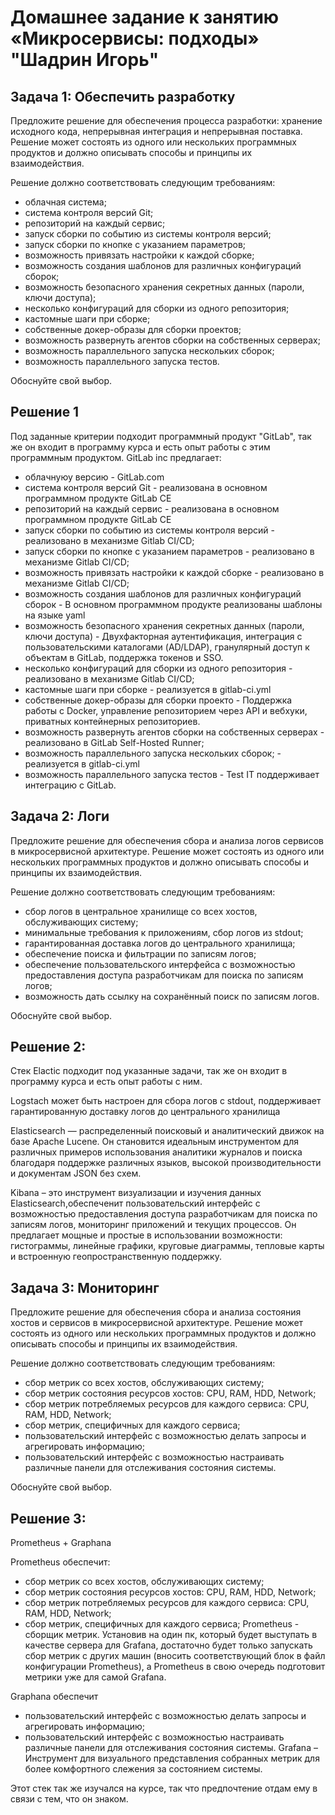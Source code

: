 # Домашнее задание к занятию «Микросервисы: подходы» "Шадрин Игорь"

## Задача 1: Обеспечить разработку

Предложите решение для обеспечения процесса разработки: хранение исходного кода, непрерывная интеграция и непрерывная поставка. 
Решение может состоять из одного или нескольких программных продуктов и должно описывать способы и принципы их взаимодействия.

Решение должно соответствовать следующим требованиям:
- облачная система;
- система контроля версий Git;
- репозиторий на каждый сервис;
- запуск сборки по событию из системы контроля версий;
- запуск сборки по кнопке с указанием параметров;
- возможность привязать настройки к каждой сборке;
- возможность создания шаблонов для различных конфигураций сборок;
- возможность безопасного хранения секретных данных (пароли, ключи доступа);
- несколько конфигураций для сборки из одного репозитория;
- кастомные шаги при сборке;
- собственные докер-образы для сборки проектов;
- возможность развернуть агентов сборки на собственных серверах;
- возможность параллельного запуска нескольких сборок;
- возможность параллельного запуска тестов.

Обоснуйте свой выбор.

## Решение 1

Под заданные критерии подходит программный продукт "GitLab", так же он входит в программу курса и есть опыт работы с этим программным продуктом.
GitLab inc предлагает:
- облачнуюу версию - GitLab.com
- система контроля версий Git - реализована в основном программном продукте GitLab CE
- репозиторий на каждый сервис - реализована в основном программном продукте GitLab CE
- запуск сборки по событию из системы контроля версий - реализовано в механизме Gitlab CI/CD;
- запуск сборки по кнопке с указанием параметров - реализовано в механизме Gitlab CI/CD;
- возможность привязать настройки к каждой сборке - реализовано в механизме Gitlab CI/CD;
- возможность создания шаблонов для различных конфигураций сборок - В основном программном продукте реализованы шаблоны на языке yaml
- возможность безопасного хранения секретных данных (пароли, ключи доступа) -  Двухфакторная аутентификация, интеграция с пользовательскими каталогами (AD/LDAP), гранулярный доступ к объектам в GitLab, поддержка токенов и SSO.
- несколько конфигураций для сборки из одного репозитория - реализовано в механизме Gitlab CI/CD;
- кастомные шаги при сборке - реализуется в gitlab-ci.yml
- собственные докер-образы для сборки проекто - Поддержка работы с Docker, управление репозиторием через API и вебхуки, приватных контейнерных репозиториев.
- возможность развернуть агентов сборки на собственных серверах - реализовано в GitLab Self-Hosted Runner; 
- возможность параллельного запуска нескольких сборок; - реализуется в gitlab-ci.yml
- возможность параллельного запуска тестов - Test IT поддерживает интеграцию с GitLab.

## Задача 2: Логи

Предложите решение для обеспечения сбора и анализа логов сервисов в микросервисной архитектуре.
Решение может состоять из одного или нескольких программных продуктов и должно описывать способы и принципы их взаимодействия.

Решение должно соответствовать следующим требованиям:
- сбор логов в центральное хранилище со всех хостов, обслуживающих систему;
- минимальные требования к приложениям, сбор логов из stdout;
- гарантированная доставка логов до центрального хранилища;
- обеспечение поиска и фильтрации по записям логов;
- обеспечение пользовательского интерфейса с возможностью предоставления доступа разработчикам для поиска по записям логов;
- возможность дать ссылку на сохранённый поиск по записям логов.

Обоснуйте свой выбор.

## Решение 2:
Стек Elactic подходит под указанные задачи, так же он входит в программу курса и есть опыт работы с ним.

Logstach может быть настроен для сбора логов с stdout, поддерживает гарантированную доставку логов до центрального хранилища 

Elasticsearch — распределенный поисковый и аналитический движок на базе Apache Lucene. Он становится идеальным инструментом для различных примеров использования аналитики журналов и поиска благодаря поддержке различных языков, высокой производительности и документам JSON без схем. 

Kibana – это инструмент визуализации и изучения данных Elasticsearch,обеспеченит пользовательский интерфейс с возможностью предоставления доступа разработчикам для поиска по записям логов, мониторинг приложений и текущих процессов. Он предлагает мощные и простые в использовании возможности: гистограммы, линейные графики, круговые диаграммы, тепловые карты и встроенную геопространственную поддержку.



## Задача 3: Мониторинг

Предложите решение для обеспечения сбора и анализа состояния хостов и сервисов в микросервисной архитектуре.
Решение может состоять из одного или нескольких программных продуктов и должно описывать способы и принципы их взаимодействия.

Решение должно соответствовать следующим требованиям:
- сбор метрик со всех хостов, обслуживающих систему;
- сбор метрик состояния ресурсов хостов: CPU, RAM, HDD, Network;
- сбор метрик потребляемых ресурсов для каждого сервиса: CPU, RAM, HDD, Network;
- сбор метрик, специфичных для каждого сервиса;
- пользовательский интерфейс с возможностью делать запросы и агрегировать информацию;
- пользовательский интерфейс с возможностью настраивать различные панели для отслеживания состояния системы.

Обоснуйте свой выбор.


## Решение 3:

Prometheus + Graphana 

Prometheus обеспечит:
- сбор метрик со всех хостов, обслуживающих систему;
- сбор метрик состояния ресурсов хостов: CPU, RAM, HDD, Network;
- сбор метрик потребляемых ресурсов для каждого сервиса: CPU, RAM, HDD, Network;
- сбор метрик, специфичных для каждого сервиса;
Prometheus - сборщик метрик. Установив на один пк, который будет выступать в качестве сервера для Grafana, достаточно будет только запускать сбор метрик с других машин (вносить соответствующий блок в файл конфигурации Prometheus), а Prometheus в свою очередь подготовит метрики уже для самой Grafana.

Graphana обеспечит
- пользовательский интерфейс с возможностью делать запросы и агрегировать информацию;
- пользовательский интерфейс с возможностью настраивать различные панели для отслеживания состояния системы.
Grafana – Инструмент для визуального представления собранных метрик для более комфортного слежения за состоянием системы. 

Этот стек так же изучался на курсе, так что предпочтение отдам ему в связи с тем, что он знаком.
